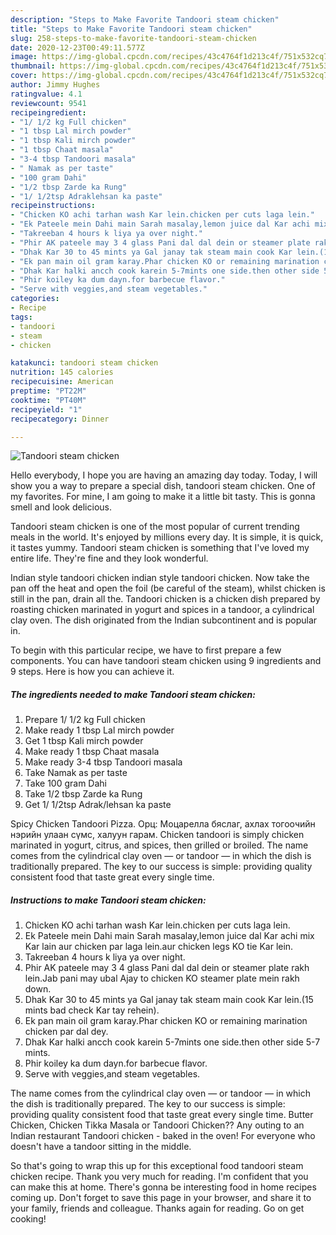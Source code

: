 ```yaml
---
description: "Steps to Make Favorite Tandoori steam chicken"
title: "Steps to Make Favorite Tandoori steam chicken"
slug: 258-steps-to-make-favorite-tandoori-steam-chicken
date: 2020-12-23T00:49:11.577Z
image: https://img-global.cpcdn.com/recipes/43c4764f1d213c4f/751x532cq70/tandoori-steam-chicken-recipe-main-photo.jpg
thumbnail: https://img-global.cpcdn.com/recipes/43c4764f1d213c4f/751x532cq70/tandoori-steam-chicken-recipe-main-photo.jpg
cover: https://img-global.cpcdn.com/recipes/43c4764f1d213c4f/751x532cq70/tandoori-steam-chicken-recipe-main-photo.jpg
author: Jimmy Hughes
ratingvalue: 4.1
reviewcount: 9541
recipeingredient:
- "1/ 1/2 kg Full chicken"
- "1 tbsp Lal mirch powder"
- "1 tbsp Kali mirch powder"
- "1 tbsp Chaat masala"
- "3-4 tbsp Tandoori masala"
- " Namak as per taste"
- "100 gram Dahi"
- "1/2 tbsp Zarde ka Rung"
- "1/ 1/2tsp Adraklehsan ka paste"
recipeinstructions:
- "Chicken KO achi tarhan wash Kar lein.chicken per cuts laga lein."
- "Ek Pateele mein Dahi main Sarah masalay,lemon juice dal Kar achi mix Kar lain aur chicken par laga lein.aur chicken legs KO tie Kar lein."
- "Takreeban 4 hours k liya ya over night."
- "Phir AK pateele may 3 4 glass Pani dal dal dein or steamer plate rakh lein.Jab pani may ubal Ajay to chicken KO steamer plate mein rakh down."
- "Dhak Kar 30 to 45 mints ya Gal janay tak steam main cook Kar lein.(15 mints bad check Kar tay rehein)."
- "Ek pan main oil gram karay.Phar chicken KO or remaining marination chicken par dal dey."
- "Dhak Kar halki ancch cook karein 5-7mints one side.then other side 5-7 mints."
- "Phir koiley ka dum dayn.for barbecue flavor."
- "Serve with veggies,and steam vegetables."
categories:
- Recipe
tags:
- tandoori
- steam
- chicken

katakunci: tandoori steam chicken 
nutrition: 145 calories
recipecuisine: American
preptime: "PT22M"
cooktime: "PT40M"
recipeyield: "1"
recipecategory: Dinner

---
```



![Tandoori steam chicken](https://img-global.cpcdn.com/recipes/43c4764f1d213c4f/751x532cq70/tandoori-steam-chicken-recipe-main-photo.jpg)

Hello everybody, I hope you are having an amazing day today. Today, I will show you a way to prepare a special dish, tandoori steam chicken. One of my favorites. For mine, I am going to make it a little bit tasty. This is gonna smell and look delicious.

Tandoori steam chicken is one of the most popular of current trending meals in the world. It's enjoyed by millions every day. It is simple, it is quick, it tastes yummy. Tandoori steam chicken is something that I've loved my entire life. They're fine and they look wonderful.

Indian style tandoori chicken indian style tandoori chicken. Now take the pan off the heat and open the foil (be careful of the steam), whilst chicken is still in the pan, drain all the. Tandoori chicken is a chicken dish prepared by roasting chicken marinated in yogurt and spices in a tandoor, a cylindrical clay oven. The dish originated from the Indian subcontinent and is popular in.


To begin with this particular recipe, we have to first prepare a few components. You can have tandoori steam chicken using 9 ingredients and 9 steps. Here is how you can achieve it.

<!--inarticleads1-->

##### The ingredients needed to make Tandoori steam chicken:

1. Prepare 1/ 1/2 kg Full chicken
1. Make ready 1 tbsp Lal mirch powder
1. Get 1 tbsp Kali mirch powder
1. Make ready 1 tbsp Chaat masala
1. Make ready 3-4 tbsp Tandoori masala
1. Take  Namak as per taste
1. Take 100 gram Dahi
1. Take 1/2 tbsp Zarde ka Rung
1. Get 1/ 1/2tsp Adrak/lehsan ka paste


Spicy Chicken Tandoori Pizza. Орц: Моцарелла бяслаг, ахлах тогоочийн нэрийн улаан сүмс, халуун гарам. Chicken tandoori is simply chicken marinated in yogurt, citrus, and spices, then grilled or broiled. The name comes from the cylindrical clay oven — or tandoor — in which the dish is traditionally prepared. The key to our success is simple: providing quality consistent food that taste great every single time. 

<!--inarticleads2-->

##### Instructions to make Tandoori steam chicken:

1. Chicken KO achi tarhan wash Kar lein.chicken per cuts laga lein.
1. Ek Pateele mein Dahi main Sarah masalay,lemon juice dal Kar achi mix Kar lain aur chicken par laga lein.aur chicken legs KO tie Kar lein.
1. Takreeban 4 hours k liya ya over night.
1. Phir AK pateele may 3 4 glass Pani dal dal dein or steamer plate rakh lein.Jab pani may ubal Ajay to chicken KO steamer plate mein rakh down.
1. Dhak Kar 30 to 45 mints ya Gal janay tak steam main cook Kar lein.(15 mints bad check Kar tay rehein).
1. Ek pan main oil gram karay.Phar chicken KO or remaining marination chicken par dal dey.
1. Dhak Kar halki ancch cook karein 5-7mints one side.then other side 5-7 mints.
1. Phir koiley ka dum dayn.for barbecue flavor.
1. Serve with veggies,and steam vegetables.


The name comes from the cylindrical clay oven — or tandoor — in which the dish is traditionally prepared. The key to our success is simple: providing quality consistent food that taste great every single time. Butter Chicken, Chicken Tikka Masala or Tandoori Chicken?? Any outing to an Indian restaurant Tandoori chicken - baked in the oven! For everyone who doesn&#39;t have a tandoor sitting in the middle. 

So that's going to wrap this up for this exceptional food tandoori steam chicken recipe. Thank you very much for reading. I'm confident that you can make this at home. There's gonna be interesting food in home recipes coming up. Don't forget to save this page in your browser, and share it to your family, friends and colleague. Thanks again for reading. Go on get cooking!
